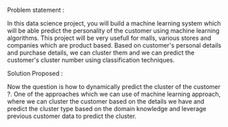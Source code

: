 Problem statement  : 

In this data science project, you will build a machine learning system which will be able predict the personality of the customer using machine learning algorithms. 
This project will be very usefull for malls, various stores and companies which are product based. Based on customer's personal details and purchase details, 
we can cluster them and we can predict the customer's cluster number using classification techniques.

Solution Proposed :

Now the question is how to dynamically predict the cluster of the customer ?.
One of the approaches which we can use of machine learning approach,
where we can cluster the customer based on the details we have and predict the cluster type based on the domain knowledge and leverage previous customer data to predict the cluster.



